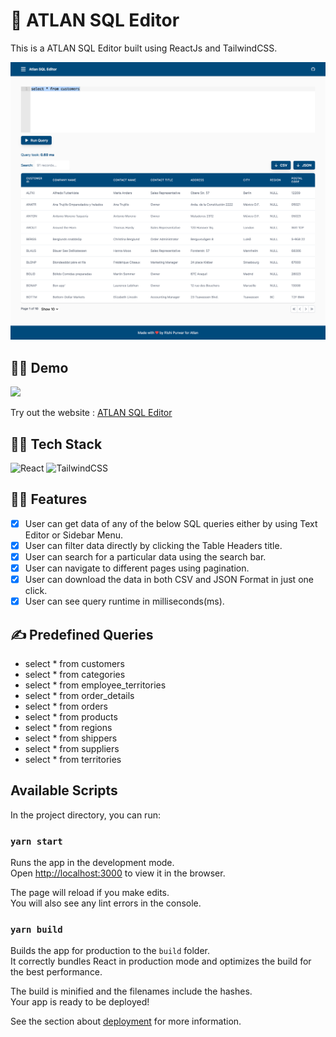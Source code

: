 # 🚀 ATLAN SQL Editor

This is a ATLAN SQL Editor built using ReactJs and TailwindCSS.

![Homepage](src/assets/screenshots/screenshot-one.png)

## 👨‍💻 Demo

<a href="https://github.com/rishipurwar1/coding-space" target="blank">
<img src="https://img.shields.io/website?url=https://www.codingspace.codes&logo=github&style=flat-square" />
</a>

Try out the website : [ATLAN SQL Editor](https://atlan-react-sql-editor.netlify.app/)

## 👨‍🔧 Tech Stack

![React](https://img.shields.io/badge/react-%2320232a.svg?style=for-the-badge&logo=react&logoColor=%2361DAFB)
![TailwindCSS](https://img.shields.io/badge/tailwindcss-%2338B2AC.svg?style=for-the-badge&logo=tailwind-css&logoColor=white)

## 👨‍💻 Features

- [x] User can get data of any of the below SQL queries either by using Text Editor or Sidebar Menu.
- [x] User can filter data directly by clicking the Table Headers title.
- [x] User can search for a particular data using the search bar.
- [x] User can navigate to different pages using pagination.
- [x] User can download the data in both CSV and JSON Format in just one click.
- [x] User can see query runtime in milliseconds(ms).

## ✍️ Predefined Queries

- select \* from customers
- select \* from categories
- select \* from employee_territories
- select \* from order_details
- select \* from orders
- select \* from products
- select \* from regions
- select \* from shippers
- select \* from suppliers
- select \* from territories

## Available Scripts

In the project directory, you can run:

### `yarn start`

Runs the app in the development mode.\
Open [http://localhost:3000](http://localhost:3000) to view it in the browser.

The page will reload if you make edits.\
You will also see any lint errors in the console.

### `yarn build`

Builds the app for production to the `build` folder.\
It correctly bundles React in production mode and optimizes the build for the best performance.

The build is minified and the filenames include the hashes.\
Your app is ready to be deployed!

See the section about [deployment](https://facebook.github.io/create-react-app/docs/deployment) for more information.

